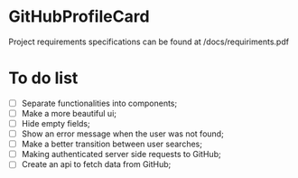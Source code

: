 # GitHubProfileCard
Project requirements specifications can be found at /docs/requiriments.pdf

# To do list

- [ ]  Separate functionalities into components;
- [ ] Make a more beautiful ui;
- [ ] Hide empty fields;
- [ ] Show an error message when the user was not found;
- [ ] Make a better transition between user searches;
- [ ] Making authenticated server side requests to GitHub;
- [ ] Create an api to fetch data from GitHub;